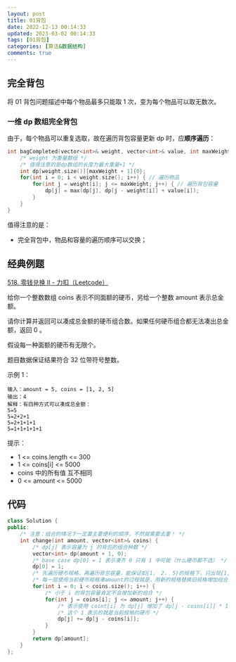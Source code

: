 ```yaml
---
layout: post
title: 01背包
date: 2022-12-13 00:14:33
updated: 2023-03-02 00:14:33
tags: [01背包]
categories: [算法&数据结构]
comments: true
---
```


## 完全背包

将 01 背包问题描述中每个物品最多只能取 1 次，变为每个物品可以取无数次。

### 一维 dp 数组完全背包

由于，每个物品可以重复选取，故在遍历背包容量更新 dp 时，应**顺序遍历**：

```c++
int bagCompleted(vector<int>& weight, vector<int>& value, int maxWeight) {
    /* weight 为重量数组 */
    /* 值得注意的是dp数组的长度为最大重量+1 */
    int dp[weight.size()][maxWeight + 1]{0};
    for(int i = 0; i < weight.size(); i++) { // 遍历物品    
        for(int j = weight[i]; j <= maxWeight; j++) { // 遍历背包容量         
        	dp[j] = max(dp[j], dp[j - weight[i]] + value[i]);    
        }
    }
}
```

值得注意的是：

- 完全背包中，物品和容量的遍历顺序可以交换；

## 经典例题

[518. 零钱兑换 II - 力扣（Leetcode）](https://leetcode.cn/problems/coin-change-ii/)

给你一个整数数组 coins 表示不同面额的硬币，另给一个整数 amount 表示总金额。

请你计算并返回可以凑成总金额的硬币组合数。如果任何硬币组合都无法凑出总金额，返回 0 。

假设每一种面额的硬币有无限个。 

题目数据保证结果符合 32 位带符号整数。

 
示例 1：
```
输入：amount = 5, coins = [1, 2, 5]
输出：4
解释：有四种方式可以凑成总金额：
5=5
5=2+2+1
5=2+1+1+1
5=1+1+1+1+1
```

提示：

* 1 <= coins.length <= 300
* 1 <= coins[i] <= 5000
* coins 中的所有值 互不相同
* 0 <= amount <= 5000

## 代码

```c++
class Solution {
public:
    /* 注意：组合的情况下一定要主要便利的顺序，不然就需要去重！ */
    int change(int amount, vector<int>& coins) {
        /* dp[j] 表示容量为 j 的背包的组合种数 */
        vector<int> dp(amount + 1, 0);
        /* base case dp[0] = 1 表示凑齐 0 只有 1 中可能（什么硬币都不选） */
        dp[0] = 1;
        /* 先遍历硬币规格，再遍历背包容量，能保证如{1， 2， 5}的规格下，只出现{1, 2}，而不会出现{2,1} */
        /* 每一层使用当前硬币规格凑amount的过程就是，用新的规格替换旧规格增加组合的方式 */
        for(int i = 0; i < coins.size(); i++) {
            /* 小于 i 的背包容量肯定不会增加新的组合 */
            for(int j = coins[i]; j <= amount; j++) {
                /* 表示使用 coint[i] 为 dp[j] 增加了 dp[j - coins[i]] * 1 种组合 */
                /* 这个 1 表示的就是当前规格的硬币 */
                dp[j] += dp[j - coins[i]];
            }
        }
        return dp[amount];
    }
};
```